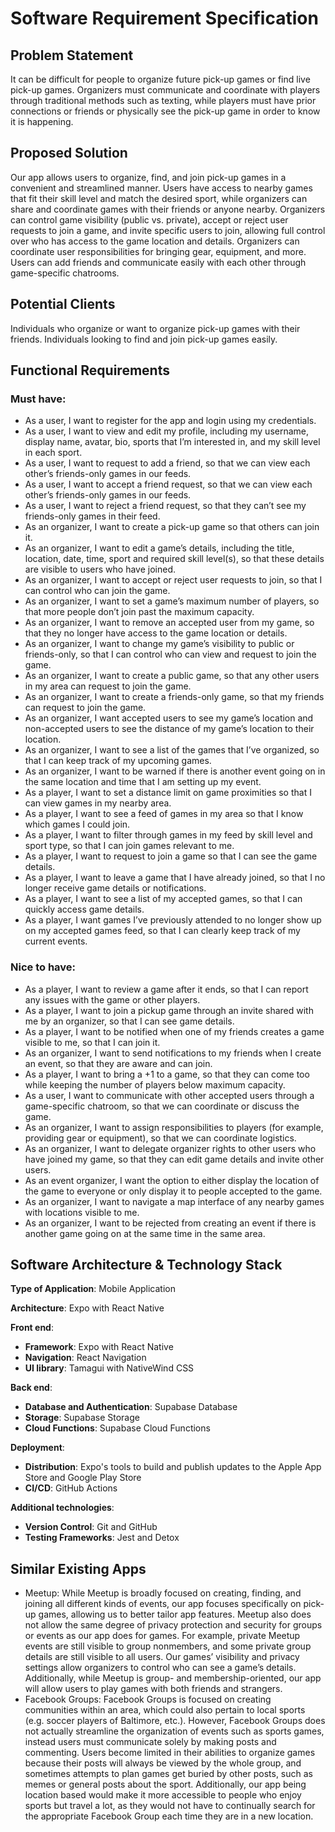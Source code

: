 # Software Requirement Specification

## Problem Statement
It can be difficult for people to organize future pick-up games or find live pick-up games. Organizers must communicate and coordinate with players through traditional methods such as texting, while players must have prior connections or friends or physically see the pick-up game in order to know it is happening.

## Proposed Solution
Our app allows users to organize, find, and join pick-up games in a convenient and streamlined manner. Users have access to nearby games that fit their skill level and match the desired sport, while organizers can share and coordinate games with their friends or anyone nearby. Organizers can control game visibility (public vs. private), accept or reject user requests to join a game, and invite specific users to join, allowing full control over who has access to the game location and details. Organizers can coordinate user responsibilities for bringing gear, equipment, and more. Users can add friends and communicate easily with each other through game-specific chatrooms.

## Potential Clients
Individuals who organize or want to organize pick-up games with their friends. Individuals looking to find and join pick-up games easily.

## Functional Requirements
### Must have:
- As a user, I want to register for the app and login using my credentials.
- As a user, I want to view and edit my profile, including my username, display name, avatar, bio, sports that I’m interested in, and my skill level in each sport.
- As a user, I want to request to add a friend, so that we can view each other’s friends-only games in our feeds.
- As a user, I want to accept a friend request, so that we can view each other’s friends-only games in our feeds.
- As a user, I want to reject a friend request, so that they can’t see my friends-only games in their feed.
- As an organizer, I want to create a pick-up game so that others can join it.
- As an organizer, I want to edit a game’s details, including the title, location, date, time, sport and required skill level(s), so that these details are visible to users who have joined.
- As an organizer, I want to accept or reject user requests to join, so that I can control who can join the game.
- As an organizer, I want to set a game’s maximum number of players, so that more people don’t join past the maximum capacity.
- As an organizer, I want to remove an accepted user from my game, so that they no longer have access to the game location or details.
- As an organizer, I want to change my game’s visibility to public or friends-only, so that I can control who can view and request to join the game.
- As an organizer, I want to create a public game, so that any other users in my area can request to join the game.
- As an organizer, I want to create a friends-only game, so that my friends can request to join the game. 
- As an organizer, I want accepted users to see my game’s location and non-accepted users to see the distance of my game’s location to their location.
- As an organizer, I want to see a list of the games that I’ve organized, so that I can keep track of my upcoming games.
- As an organizer, I want to be warned if there is another event going on in the same location and time that I am setting up my event.
- As a player, I want to set a distance limit on game proximities so that I can view games in my nearby area.
- As a player, I want to see a feed of games in my area so that I know which games I could join.
- As a player, I want to filter through games in my feed by skill level and sport type, so that I can join games relevant to me.
- As a player, I want to request to join a game so that I can see the game details.
- As a player, I want to leave a game that I have already joined, so that I no longer receive game details or notifications.
- As a player, I want to see a list of my accepted games, so that I can quickly access game details.
- As a player, I want games I’ve previously attended to no longer show up on my accepted games feed, so that I can clearly keep track of my current events.

### Nice to have:
- As a player, I want to review a game after it ends, so that I can report any issues with the game or other players. 
- As a player, I want to join a pickup game through an invite shared with me by an organizer, so that I can see game details.
- As a player, I want to be notified when one of my friends creates a game visible to me, so that I can join it.
- As an organizer, I want to send notifications to my friends when I create an event, so that they are aware and can join.
- As a player, I want to bring a +1 to a game, so that they can come too while keeping the number of players below maximum capacity.
- As a user, I want to communicate with other accepted users through a game-specific chatroom, so that we can coordinate or discuss the game.
- As an organizer, I want to assign responsibilities to players (for example, providing gear or equipment), so that we can coordinate logistics.
- As an organizer, I want to delegate organizer rights to other users who have joined my game, so that they can edit game details and invite other users.
- As an event organizer, I want the option to either display the location of the game to everyone or only display it to people accepted to the game.
- As an organizer, I want to navigate a map interface of any nearby games with locations visible to me. 
- As an organizer, I want to be rejected from creating an event if there is another game going on at the same time in the same area.

## Software Architecture & Technology Stack
**Type of Application**: Mobile Application

**Architecture**: Expo with React Native

**Front end**: 
- **Framework**: Expo with React Native
- **Navigation**: React Navigation
- **UI library**: Tamagui with NativeWind CSS

**Back end**: 
- **Database and Authentication**: Supabase Database
- **Storage**: Supabase Storage
- **Cloud Functions**: Supabase Cloud Functions

**Deployment**:
- **Distribution**: Expo's tools to build and publish updates to the Apple App Store and Google Play Store
- **CI/CD**: GitHub Actions

**Additional technologies**:
- **Version Control**: Git and GitHub
- **Testing Frameworks**: Jest and Detox

## Similar Existing Apps
- Meetup: While Meetup is broadly focused on creating, finding, and joining all different kinds of events, our app focuses specifically on pick-up games, allowing us to better tailor app features. Meetup also does not allow the same degree of privacy protection and security for groups or events as our app does for games. For example, private Meetup events are still visible to group nonmembers, and some private group details are still visible to all users. Our games’ visibility and privacy settings allow organizers to control who can see a game’s details. Additionally, while Meetup is group- and membership-oriented, our app will allow users to play games with both friends and strangers.
- Facebook Groups: Facebook Groups is focused on creating communities within an area, which could also pertain to local sports (e.g. soccer players of Baltimore, etc.). However, Facebook Groups does not actually streamline the organization of events such as sports games, instead users must communicate solely by making posts and commenting. Users become limited in their abilities to organize games because their posts will always be viewed by the whole group, and sometimes attempts to plan games get buried by other posts, such as memes or general posts about the sport. Additionally, our app being location based would make it more accessible to people who enjoy sports but travel a lot, as they would not have to continually search for the appropriate Facebook Group each time they are in a new location.